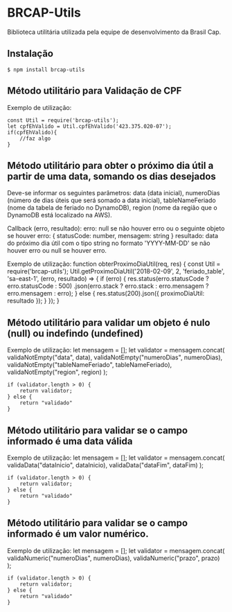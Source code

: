 # BRCAP-Utils
Biblioteca utilitária utilizada pela equipe de desenvolvimento da Brasil Cap.

## Instalação
`$ npm install brcap-utils`

## Método utilitário para Validação de CPF
Exemplo de utilização:

    const Util = require('brcap-utils');
    let cpfEhValido = Util.cpfEhValido('423.375.020-07');
    if(cpfEhValido){
        //faz algo
    }

## Método utilitário para obter o próximo dia útil a partir de uma data, somando os dias desejados
Deve-se informar os seguintes parâmetros: 
      data (data inicial), 
      numeroDias (número de dias úteis que será somado a data inicial), 
      tableNameFeriado (nome da tabela de feriado no DynamoDB),
      region (nome da região que o DynamoDB está localizado na AWS).

Callback (erro, resultado):
    erro: null se não houver erro ou o seguinte objeto se houver erro:
    {
      statusCode: number,
      mensagem: string
    }
    resultado: data do próximo dia útil com o tipo string no formato 'YYYY-MM-DD' se não houver erro ou null se houver erro.

Exemplo de utilização:
    function obterProximoDiaUtil(req, res) {
        const Util = require('brcap-utils');
        Util.getProximoDiaUtil('2018-02-09', 2,
            'feriado_table', 'sa-east-1', (erro, resultado) => {
                if (erro) {
                    res.status(erro.statusCode ? erro.statusCode : 500)
                        .json(erro.stack ? erro.stack : erro.mensagem ? erro.mensagem : erro);
                } else {
                    res.status(200).json({ proximoDiaUtil: resultado });
                }
            });
    }

## Método utilitário para validar um objeto é nulo (null) ou indefindo (undefined)
Exemplo de utilização:
    let mensagem = [];
    let validator = mensagem.concat(
        validaNotEmpty("data", data),
            validaNotEmpty("numeroDias", numeroDias),
            validaNotEmpty("tableNameFeriado", tableNameFeriado),
            validaNotEmpty("region", region)
        );

    if (validator.length > 0) {
        return validator;
    } else {
        return "validado"
    }

## Método utilitário para validar se o campo informado é uma data válida
Exemplo de utilização:
    let mensagem = [];
    let validator = mensagem.concat(
            validaData("dataInicio", dataInicio),
            validaData("dataFim", dataFim)
        );

    if (validator.length > 0) {
        return validator;
    } else {
        return "validado"
    }

## Método utilitário para validar se o campo informado é um valor numérico.
Exemplo de utilização:
    let mensagem = [];
    let validator = mensagem.concat(
            validaNumeric("numeroDias", numeroDias),
            validaNumeric("prazo", prazo)
        );

    if (validator.length > 0) {
        return validator;
    } else {
        return "validado"
    }